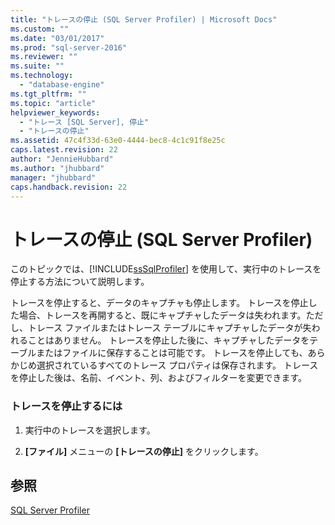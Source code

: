 ```yaml
---
title: "トレースの停止 (SQL Server Profiler) | Microsoft Docs"
ms.custom: ""
ms.date: "03/01/2017"
ms.prod: "sql-server-2016"
ms.reviewer: ""
ms.suite: ""
ms.technology: 
  - "database-engine"
ms.tgt_pltfrm: ""
ms.topic: "article"
helpviewer_keywords: 
  - "トレース [SQL Server], 停止"
  - "トレースの停止"
ms.assetid: 47c4f33d-63e0-4444-bec8-4c1c91f8e25c
caps.latest.revision: 22
author: "JennieHubbard"
ms.author: "jhubbard"
manager: "jhubbard"
caps.handback.revision: 22
---
```

# トレースの停止 (SQL Server Profiler)
  このトピックでは、[!INCLUDE[ssSqlProfiler](../../includes/sssqlprofiler-md.md)] を使用して、実行中のトレースを停止する方法について説明します。  
  
 トレースを停止すると、データのキャプチャも停止します。 トレースを停止した場合、トレースを再開すると、既にキャプチャしたデータは失われます。ただし、トレース ファイルまたはトレース テーブルにキャプチャしたデータが失われることはありません。 トレースを停止した後に、キャプチャしたデータをテーブルまたはファイルに保存することは可能です。 トレースを停止しても、あらかじめ選択されているすべてのトレース プロパティは保存されます。 トレースを停止した後は、名前、イベント、列、およびフィルターを変更できます。  
  
### トレースを停止するには  
  
1.  実行中のトレースを選択します。  
  
2.  **[ファイル]** メニューの **[トレースの停止]** をクリックします。  
  
## 参照  
 [SQL Server Profiler](../../tools/sql-server-profiler/sql-server-profiler.md)  
  
  